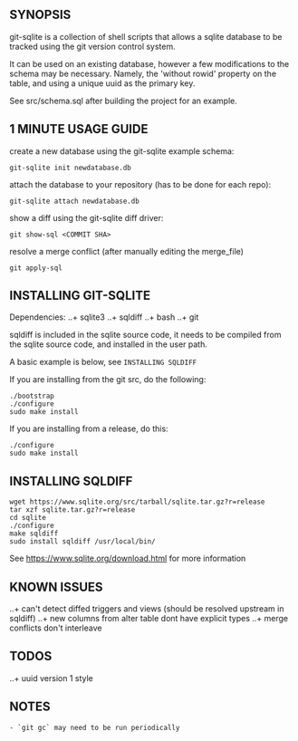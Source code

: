 ## SYNOPSIS
git-sqlite is a collection of shell scripts that allows a sqlite database
to be tracked using the git version control system.

It can be used on an existing database, however a few modifications
to the schema may be necessary. Namely, the 'without rowid'
property on the table, and using a unique uuid as the primary key.

See src/schema.sql after building the project for an example.

## 1 MINUTE USAGE GUIDE
create a new database using the git-sqlite example schema:
```
git-sqlite init newdatabase.db
```

attach the database to your repository (has to be done for each repo):
```
git-sqlite attach newdatabase.db
```

show a diff using the git-sqlite diff driver:
```
git show-sql <COMMIT SHA>
```

resolve a merge conflict (after manually editing the merge_file)
```
git apply-sql
```

## INSTALLING GIT-SQLITE
Dependencies:
..+ sqlite3
..+ sqldiff
..+ bash
..+ git

sqldiff is included in the sqlite source code,
it needs to be compiled from the sqlite source code,
and installed in the user path.

A basic example is below, see `INSTALLING SQLDIFF`

If you are installing from the git src, do the following:
```
./bootstrap
./configure
sudo make install
```

If you are installing from a release, do this:
```
./configure
sudo make install
```

## INSTALLING SQLDIFF

```
wget https://www.sqlite.org/src/tarball/sqlite.tar.gz?r=release
tar xzf sqlite.tar.gz?r=release
cd sqlite
./configure
make sqldiff
sudo install sqldiff /usr/local/bin/
```

See https://www.sqlite.org/download.html for more information

## KNOWN ISSUES
..+ can't detect diffed triggers and views (should be resolved upstream in sqldiff)
..+ new columns from alter table dont have explicit types
..+ merge conflicts don't interleave

## TODOS
..+ uuid version 1 style

## NOTES
    - `git gc` may need to be run periodically
